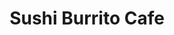 ---
layout: place
title: "Sushi Burrito Cafe"
permalink: /north-dakota/fargo/sushi-burrito-cafe.html
stateAbbr: ND
stateName: North Dakota
cityName: Fargo
seo:
  name: "Sushi Burrito Cafe"
  type: Restaurant
  links: https://sushi-burrito-and-thai.square.site/
description: "Sushi Burrito Cafe serves delicious sushi in Fargo, North Dakota. Try fresh Japanese dishes for a great dining experience. Available for takeout, delivery, lunch, and dinner."
place_id: ChIJd43pnVLJyFIRp26u36FTwqA
photos:
  - name: >-
      places/ChIJd43pnVLJyFIRp26u36FTwqA/photos/AeeoHcJNMwqO2tVe3tq7yfySvzgrcr2gL5P7tLnBQSCB87wFgQoGIc7-icUtTFlEqTwEPkGgMpcV3_TYjD3O0FPc7xKVnyIwODAotyI0D0FTH90uvWK8L9vpBHlhwLtXSQAjdpCGzmDTYC6kF4rcX4vId1lHIulk1rtStzQrpbO0UBItNhc54rSmbaqdGIMI4eReavPAwoWBsrRhXT9mBEdRujKcaJHVCuhav-qRgc-TkWz1JoeDt34aMDet44Zsv2F8rUMKDOOeS5uWpOX77ophjU7TWIRMfTk6zRj1Of3ScbC8Qg
    widthPx: 2048
    heightPx: 2048
    authorAttributions:
      - displayName: Sushi Burrito Cafe
        uri: https://maps.google.com/maps/contrib/100240915403842990397
        photoUri: >-
          https://lh3.googleusercontent.com/a-/ALV-UjVA6hvnIAz0yE7bx-vVvLzjerfa2np0uVjRhvF1vs-Gud-jvak=s100-p-k-no-mo
    flagContentUri: >-
      https://www.google.com/local/imagery/report/?cb_client=maps_api_places.places_api&image_key=!1e10!2sAF1QipOe1BG1YAtmZYfd1CGYFGFgE631Z5nGv5u3bqvN&hl=en-US
    googleMapsUri: >-
      https://www.google.com/maps/place//data=!3m4!1e2!3m2!1sAF1QipOe1BG1YAtmZYfd1CGYFGFgE631Z5nGv5u3bqvN!2e10!4m2!3m1!1s0x52c8c9529de98d77:0xa0c253a1dfae6ea7
  - name: >-
      places/ChIJd43pnVLJyFIRp26u36FTwqA/photos/AeeoHcLkJKxOM-xDh-4Pq9gboUWissvlIBPybKPfn6kFEiS3h-OBmULNMpI1CXDzdJESw42qrdqSitXD6rXmpMSB2UlXQiLufDe1ksiBtvyZWliHo3Op9bFZoTMex5MirkM3RJtmNNsF_yD8MQiJN0AeZWtF6ncYyuiS5rM4dyfuz36MrS0yA5B5yRr94MYc7WcYl5nx2GG5k6XZG3NFHKRGr7W9bgD1gkkqqSYkpF467RFDTgh6b9LH-Y1iY2_EWcShvK4mJrWEQUUnhS-H8TGczB6GlJwO3mmuB5MRz74HC23JatdG_Nj4lt8X8bLpd8d0QIx5WSrjMLzXtfd6r-Ptx2PRyQ4Mjll0cvI5rXtoYN1HRrjy1ctjUNQG3LrJSZutVBlrOm6RDUiRTaVpUkOk0uZJdmed3YxkAlJp5MTn1u1in-7N
    widthPx: 4000
    heightPx: 3000
    authorAttributions:
      - displayName: Eric S.
        uri: https://maps.google.com/maps/contrib/113421998907615008712
        photoUri: >-
          https://lh3.googleusercontent.com/a-/ALV-UjXNC4xCZXpfg0xEZl2FAVPrHunTkiGKeGVtQ4iNRtaA7KWv7-tt=s100-p-k-no-mo
    flagContentUri: >-
      https://www.google.com/local/imagery/report/?cb_client=maps_api_places.places_api&image_key=!1e10!2sCIHM0ogKEICAgIDXx7GU9QE&hl=en-US
    googleMapsUri: >-
      https://www.google.com/maps/place//data=!3m4!1e2!3m2!1sCIHM0ogKEICAgIDXx7GU9QE!2e10!4m2!3m1!1s0x52c8c9529de98d77:0xa0c253a1dfae6ea7
  - name: >-
      places/ChIJd43pnVLJyFIRp26u36FTwqA/photos/AeeoHcJE1Xj2G82DjrgDFlhc8t25rIByC1EVw_pJUkAtkvsUEhvW6BupOgBYEagPofN95B6hUzq3XXcjJwJpHAyJAa6BgqQDBIx49ovz55ura8scD7RWahSdIEqLYfEpC-wrCw-rW2Z9nuTKo7qs_2itisqwX2ya6G9sAGqSL25-zS7kjemDRNbelW2l25_tefP3a_xaSvfefoBos6-vEGDrYuVBmS_WwwZQNqDlFDCstJZVyAkejsOh61MXvc5PjDA6qQJrql1vCGjGr75rRlpqoe-whzcc9QiT50RFF9hV03WPX0wrYRa3qPy85Smu7Lf_E-mefl5iVVkaYSqmSBO1cdAgXXdiXIhF_3cvEFGKCcQSOFTXbO2metDWLBN9vkKzrKqTqq8qpBkKL6AJrzrp-zMtozvzfB3UJHtXegDLuN7NNl6w
    widthPx: 1439
    heightPx: 810
    authorAttributions:
      - displayName: Jinny chanel
        uri: https://maps.google.com/maps/contrib/112515886769366742345
        photoUri: >-
          https://lh3.googleusercontent.com/a-/ALV-UjUQMSYVoyu-7GDBNJaN6IVzl1ib0d2IKYFNShrGiwEy8BnT1nxn=s100-p-k-no-mo
    flagContentUri: >-
      https://www.google.com/local/imagery/report/?cb_client=maps_api_places.places_api&image_key=!1e10!2sCIHM0ogKEICAgICvt7WM4QE&hl=en-US
    googleMapsUri: >-
      https://www.google.com/maps/place//data=!3m4!1e2!3m2!1sCIHM0ogKEICAgICvt7WM4QE!2e10!4m2!3m1!1s0x52c8c9529de98d77:0xa0c253a1dfae6ea7
  - name: >-
      places/ChIJd43pnVLJyFIRp26u36FTwqA/photos/AeeoHcJAXAZVhIUlT2yngj5ut0ycHa3OlBA9mWG6yECnoKju3g5t56Lbare5TaoHcgHtUhzwYRSJjRyncbaUbFcDxN7d9qCdIRxG30cKxL2ZAgwjn3h0J9xwxln030QSfLTEhxbOHMlSz8z_EGl6jbJhtCsT1QiTpWu2bEhlCWafjv_FKti5z6KQQdg3QiZsgTHVoXazYp58EuZ0XpB_3UjBOX67xjs_7RxhRSJQ6P_Ue6EdCki5GxxOcxA5usPVP12VoLXbKTH1va3KJonT-kjmo0vds8VkUht6RoS0AxrffRdyqZSBAPmIXmI_dgF_LXM0ST0nmwlrsMyUjKUXcmUIorKD-OfgCLilAJNLcMmJJ00MbEyv2GEJgtG073yCARRJL3ewmR0Y5nRfY5bLwqfPdnmWWvYsfB-_T2XrFGXfnd323Q
    widthPx: 1440
    heightPx: 1440
    authorAttributions:
      - displayName: Jinny chanel
        uri: https://maps.google.com/maps/contrib/112515886769366742345
        photoUri: >-
          https://lh3.googleusercontent.com/a-/ALV-UjUQMSYVoyu-7GDBNJaN6IVzl1ib0d2IKYFNShrGiwEy8BnT1nxn=s100-p-k-no-mo
    flagContentUri: >-
      https://www.google.com/local/imagery/report/?cb_client=maps_api_places.places_api&image_key=!1e10!2sCIHM0ogKEICAgICvt7WMfg&hl=en-US
    googleMapsUri: >-
      https://www.google.com/maps/place//data=!3m4!1e2!3m2!1sCIHM0ogKEICAgICvt7WMfg!2e10!4m2!3m1!1s0x52c8c9529de98d77:0xa0c253a1dfae6ea7
  - name: >-
      places/ChIJd43pnVLJyFIRp26u36FTwqA/photos/AeeoHcJt5OkgfySH4ztdHC9IczTL261Tu_NAKgJB-n7Qq6phlBT52d9m06nczhckUUwQddEEz7oOQvEib0FAECJBBu6spAVaYOwoUfT9kHBDHFO-Nxt_vLdBbHV6Z-vzhl0k_nILs04VHIluIbWdC8lD1DKT3yYUrwV7L7JxA4hZwmFCQW7EpgZAJT9ZGTPQb8gqCZ9p51IZf6krBMwprw0wRcf2GvGuCyfXFgXceOsgqJ-yGVkV_QSu__4sfpfFG8Yiou1PtLhO1ONXEQF_RgS2Ikr0Suey2ODn1PGEVP9Cw6YNSdyJ6ncWbFudwIQ76jddEvXsBE3V9lTGakB96cPUm1CoLnGEcwaA4h-NUPrFdzqO_Ytb_96UuLqeCp21-VNFzphzT9Q6b4gIXChRGt88xo8G77Iegpw7b4d5PXY7LX76GA
    widthPx: 4000
    heightPx: 3000
    authorAttributions:
      - displayName: Eric S.
        uri: https://maps.google.com/maps/contrib/113421998907615008712
        photoUri: >-
          https://lh3.googleusercontent.com/a-/ALV-UjXNC4xCZXpfg0xEZl2FAVPrHunTkiGKeGVtQ4iNRtaA7KWv7-tt=s100-p-k-no-mo
    flagContentUri: >-
      https://www.google.com/local/imagery/report/?cb_client=maps_api_places.places_api&image_key=!1e10!2sCIHM0ogKEICAgIDXk9TBOg&hl=en-US
    googleMapsUri: >-
      https://www.google.com/maps/place//data=!3m4!1e2!3m2!1sCIHM0ogKEICAgIDXk9TBOg!2e10!4m2!3m1!1s0x52c8c9529de98d77:0xa0c253a1dfae6ea7
  - name: >-
      places/ChIJd43pnVLJyFIRp26u36FTwqA/photos/AeeoHcJ5enq0wapQMVePoRMrVgq2GDYqNV4ZnSpnkl98lrzQKs_LiJ_pXK5SmMgmrh_JE1WYOJwYN6ZxsPTFfG-6hSGELTyvYTfbqztXXAoSx5uVpPmY0wWaiKMwiqjdHQd_3NFnYT_5C1_bHBSWGGZw8aQaLCquYb5RAGWzWsIe3GkZQIeLc2ZGKYH_TH3_4uNRLnNDIjuynztqdgV8gMf5cTqUE0zrqxWvzvqKXjbQV2d6whnhgt0y5-yBwuZjbTRfri0fFaQ_eaEza8jIXIdZp4jkDwfMqOjRpWZYSMQIX_U0qfq2ZvLEg0OnGIZQL6vat1vCPV6MCHsjCewuGzdF5TbTz5AFYx29sPsmKkz7ao_f2FPB97_OHg2u8XQ6BcTkakkrdaoD7YLKBHd7W7ubKGCuYGTA2hgkipO93m5Mc6Q
    widthPx: 4000
    heightPx: 2252
    authorAttributions:
      - displayName: cherry ruya
        uri: https://maps.google.com/maps/contrib/109380489031739751499
        photoUri: >-
          https://lh3.googleusercontent.com/a-/ALV-UjXNRN7fy_ZRyNaY9ZW4rnhjJDT8vL-UVrdNxZua1KjBQRcJKT88pA=s100-p-k-no-mo
    flagContentUri: >-
      https://www.google.com/local/imagery/report/?cb_client=maps_api_places.places_api&image_key=!1e10!2sCIHM0ogKEICAgID34byIIA&hl=en-US
    googleMapsUri: >-
      https://www.google.com/maps/place//data=!3m4!1e2!3m2!1sCIHM0ogKEICAgID34byIIA!2e10!4m2!3m1!1s0x52c8c9529de98d77:0xa0c253a1dfae6ea7
  - name: >-
      places/ChIJd43pnVLJyFIRp26u36FTwqA/photos/AeeoHcLjDRYilX97zW-gw47cQH1ONesyLzNsMqNpNv6oX1AVD89x0HMtPf1nH0NiX-GP_Wn_GnrdtfNpRuW-AUdPpmZmZ1rsT5DZidWZdsWIEFTSUezW9rU6YmBvdTdSNtUJR3ExtkzWLEI72FcXnUrtjfq0xWVlYpn88Iyp5kwUvZhKS-t9fvF_ysGFr_PvBLzqJVPWsCPRCNXZ31Dj1CgxpakCyb0bXeRDJebxvvQdjoWHK9pfxklmX3jxvlv2u0Sc4KvBRDtI-xzyEmi0dCvKtjcZOExE1PrK7_jAS1kBvv4F8OmS0KH9npq7n5dd1Ej-gA-q4P_USyKFYrG4VevtKKM7WSqSKqMav-xWSergiATP6o4gG1r1ijQ7ITzoMtjrQMzFFRnFr7qZZ7XN9lp_Gxg6wHBQP_3jbikJw0Gxs9Y
    widthPx: 1125
    heightPx: 1125
    authorAttributions:
      - displayName: cherry ruya
        uri: https://maps.google.com/maps/contrib/109380489031739751499
        photoUri: >-
          https://lh3.googleusercontent.com/a-/ALV-UjXNRN7fy_ZRyNaY9ZW4rnhjJDT8vL-UVrdNxZua1KjBQRcJKT88pA=s100-p-k-no-mo
    flagContentUri: >-
      https://www.google.com/local/imagery/report/?cb_client=maps_api_places.places_api&image_key=!1e10!2sCIHM0ogKEICAgID34byESg&hl=en-US
    googleMapsUri: >-
      https://www.google.com/maps/place//data=!3m4!1e2!3m2!1sCIHM0ogKEICAgID34byESg!2e10!4m2!3m1!1s0x52c8c9529de98d77:0xa0c253a1dfae6ea7
  - name: >-
      places/ChIJd43pnVLJyFIRp26u36FTwqA/photos/AeeoHcLEo-Y5lCXYUbHbCj125iwLZ07UBTbqgR_LWly7Fkrj-o8n-ZOtSd75Sxd1fZzd3xvPUuotO2BrHLXHhvLfcQ7lRo1TnA9HtNolWloZMWKgO1R5kYZ-_S-ZiJnDLBeMwStf2PCfvAgxK2J6BGPmeXYFwzdHEWHd6AZHBApWE4jHhs3NJ9GGWwmxw5MvZgma9HOhSQK7rejYWKRZsz_2lnBw3cyD0jA2lNv8ppNOQNOVk2DlGLCaHcPkJZDJOUI3NNVFGyKzQ105rXvTE4LngIg41hw6S3SqehvVYZ6f9OYNkRv0mDFMOyZ8VYqa78gH-R7SaJHK_Mc000ggsJxaRnWBDY-ySjjt193d4-rIAMSac61WzpkqBWDVedmSmFaNIA5TAftNM1YB9-A4JHH7XoFZ5xZ5cfT6VN2iPpo3hUqruQ
    widthPx: 1440
    heightPx: 1439
    authorAttributions:
      - displayName: Jinny chanel
        uri: https://maps.google.com/maps/contrib/112515886769366742345
        photoUri: >-
          https://lh3.googleusercontent.com/a-/ALV-UjUQMSYVoyu-7GDBNJaN6IVzl1ib0d2IKYFNShrGiwEy8BnT1nxn=s100-p-k-no-mo
    flagContentUri: >-
      https://www.google.com/local/imagery/report/?cb_client=maps_api_places.places_api&image_key=!1e10!2sCIHM0ogKEICAgICvt7WMCQ&hl=en-US
    googleMapsUri: >-
      https://www.google.com/maps/place//data=!3m4!1e2!3m2!1sCIHM0ogKEICAgICvt7WMCQ!2e10!4m2!3m1!1s0x52c8c9529de98d77:0xa0c253a1dfae6ea7
  - name: >-
      places/ChIJd43pnVLJyFIRp26u36FTwqA/photos/AeeoHcIvrDRPyuV17oECT8fnscRG67XzqNVYRApvZ86fdRghl6rJxwwA_tUlrBP7JEIqgzpXCISOhb0qQ4AmkIskZB0mVV-JNVqwIwAQWoPTXZlBn50lHym0vVf7hffmVEmx32af1pEMuaPMMvmVi7W6JW1-8nsImwLA3_Ox3fkFwu_PB2cwa7ahdQ6uCHC8kKzUz1tDD3LrpuUxbDEtyWfEUCEQePBicqZQVBZKIRvs3u1Vs1POKcPbLK46_E9RWRwtJVrjRCBdwHbH68wtAPicEqVpgyhGMSIVMQe6nWLEhAgR55z-JemBShEPpHatlPudZMrrZffqhQvNvZdy8mdotUeSjV7Ie3KvPkvYNs8ebTwgpkz9aIVxQzRFPV4F0fbatn1SH2iZPznUwpN-7JjCMIaVDJD7-EsObXGj1abfLNp89HsK
    widthPx: 1126
    heightPx: 1403
    authorAttributions:
      - displayName: Jinny chanel
        uri: https://maps.google.com/maps/contrib/112515886769366742345
        photoUri: >-
          https://lh3.googleusercontent.com/a-/ALV-UjUQMSYVoyu-7GDBNJaN6IVzl1ib0d2IKYFNShrGiwEy8BnT1nxn=s100-p-k-no-mo
    flagContentUri: >-
      https://www.google.com/local/imagery/report/?cb_client=maps_api_places.places_api&image_key=!1e10!2sCIHM0ogKEICAgICvt7WM0QE&hl=en-US
    googleMapsUri: >-
      https://www.google.com/maps/place//data=!3m4!1e2!3m2!1sCIHM0ogKEICAgICvt7WM0QE!2e10!4m2!3m1!1s0x52c8c9529de98d77:0xa0c253a1dfae6ea7
  - name: >-
      places/ChIJd43pnVLJyFIRp26u36FTwqA/photos/AeeoHcLTDqPf0Eij3h1Rh6DqM62YxqnHZ7qowZObsG2k17OsomCQwAGEtEERgS9sg94q5sqI1dPwi9n10YdwN_CYQlpRGLhRVC80fVv5oTJZt_VGfoId9P-jbdBQoILrJkD0SpN_CSHPfGbkTmitkx0J6Xq-yiGCAcotUPcYxmT3S32hS5DBeaqv_BAMEQIpTjUjdi86Xf0tX0_hk42IuRcOvKIH1VxJlp8LR5t3XTtrFvuqXqu3flB6FFQ_kPhxM_PEW-Ll-zt5_tVf903QAiw54RHrzZn8spr_tYJo9seWP5CZMpJLLHJGfvVeZOBd83OZLFmlO9nuW_Zj208tCDIpAmp72W8DPRDn5IBfXynQDwDM7yzle6yad4qYwhLCRJz7FpXWMaRx_M5HjjOjyLdJteQqXusKQQp-Eb3fHtk0eEni8g
    widthPx: 4000
    heightPx: 3000
    authorAttributions:
      - displayName: Eric S.
        uri: https://maps.google.com/maps/contrib/113421998907615008712
        photoUri: >-
          https://lh3.googleusercontent.com/a-/ALV-UjXNC4xCZXpfg0xEZl2FAVPrHunTkiGKeGVtQ4iNRtaA7KWv7-tt=s100-p-k-no-mo
    flagContentUri: >-
      https://www.google.com/local/imagery/report/?cb_client=maps_api_places.places_api&image_key=!1e10!2sCIHM0ogKEICAgIDXk9S0Pw&hl=en-US
    googleMapsUri: >-
      https://www.google.com/maps/place//data=!3m4!1e2!3m2!1sCIHM0ogKEICAgIDXk9S0Pw!2e10!4m2!3m1!1s0x52c8c9529de98d77:0xa0c253a1dfae6ea7
address: 623 Northern Pacific Ave, Fargo, ND 58102, USA
street: 623 Northern Pacific Ave
city: Fargo
state: ND
zip: '58102'
country: USA
neighborhood: Downtown
latitude: '46.876046'
longitude: '-96.789059'
accessibility_options:
  wheelchairAccessibleParking: true
  wheelchairAccessibleEntrance: true
  wheelchairAccessibleRestroom: true
  wheelchairAccessibleSeating: true
business_status: CLOSED_PERMANENTLY
name: Sushi Burrito Cafe
google_maps_links:
  directionsUri: >-
    https://www.google.com/maps/dir//''/data=!4m7!4m6!1m1!4e2!1m2!1m1!1s0x52c8c9529de98d77:0xa0c253a1dfae6ea7!3e0
  placeUri: https://maps.google.com/?cid=11583913146257927847
  writeAReviewUri: >-
    https://www.google.com/maps/place//data=!4m3!3m2!1s0x52c8c9529de98d77:0xa0c253a1dfae6ea7!12e1
  reviewsUri: >-
    https://www.google.com/maps/place//data=!4m4!3m3!1s0x52c8c9529de98d77:0xa0c253a1dfae6ea7!9m1!1b1
  photosUri: >-
    https://www.google.com/maps/place//data=!4m3!3m2!1s0x52c8c9529de98d77:0xa0c253a1dfae6ea7!10e5
primary_type: Sushi Restaurant
opening_hours:
  regular: null
  current: null
secondary_opening_hours:
  regular:
    weekdayDescriptions: null
    type: null
  current:
    weekdayDescriptions: null
    type: null
phone: (701) 781-3820
price_level: null
price_range: $10 &ndash; $20
rating: '4.6'
rating_count: 0
website: https://sushi-burrito-and-thai.square.site/
reviews:
  - name: >-
      places/ChIJd43pnVLJyFIRp26u36FTwqA/reviews/ChZDSUhNMG9nS0VJQ0FnSURIdDVfamRnEAE
    relativePublishTimeDescription: 6 months ago
    rating: 5
    text:
      text: >-
        I got the vegetarian sushi burrito and it was the perfect post-flight
        victory bite.

        Even more delicious seeing how vegetarian conscious they are! She was
        excited to tell me about the sauce they make for their Thai dishes in
        liu of fishy and I'm excited to come back to try them!


        My Okinawa milk tea had soft boba (LOVE) and a great strong flavor. The
        only downside is I don't think it's gonna survive my 3-hr commute.
      languageCode: en
    originalText:
      text: >-
        I got the vegetarian sushi burrito and it was the perfect post-flight
        victory bite.

        Even more delicious seeing how vegetarian conscious they are! She was
        excited to tell me about the sauce they make for their Thai dishes in
        liu of fishy and I'm excited to come back to try them!


        My Okinawa milk tea had soft boba (LOVE) and a great strong flavor. The
        only downside is I don't think it's gonna survive my 3-hr commute.
      languageCode: en
    authorAttribution:
      displayName: Danielle Wagner
      uri: https://www.google.com/maps/contrib/111831603540178910637/reviews
      photoUri: >-
        https://lh3.googleusercontent.com/a-/ALV-UjWR0Q5XWecQmZKSrH1WQmnDGts75kLTOaQUk2l9YyU8gyB9wzfI=s128-c0x00000000-cc-rp-mo
    publishTime: '2024-09-20T21:57:36.223751Z'
    flagContentUri: >-
      https://www.google.com/local/review/rap/report?postId=ChZDSUhNMG9nS0VJQ0FnSURIdDVfamRnEAE&d=17924085&t=1
    googleMapsUri: >-
      https://www.google.com/maps/reviews/data=!4m6!14m5!1m4!2m3!1sChZDSUhNMG9nS0VJQ0FnSURIdDVfamRnEAE!2m1!1s0x52c8c9529de98d77:0xa0c253a1dfae6ea7
  - name: >-
      places/ChIJd43pnVLJyFIRp26u36FTwqA/reviews/ChdDSUhNMG9nS0VJQ0FnSUNWdmFpOHBBRRAB
    relativePublishTimeDescription: a year ago
    rating: 5
    text:
      text: >-
        I've been here a few times over the past year. Consistently great stuff.
        I've had both a custom burrito and a custom poke bowl (see photos). I'm
        not a raw fish person myself, so I'm happy that they have the beef
        bulgogi as well as crab/crab salad and options that aren't only raw
        sushi. Very tasty, friendly staff, great beverages (the Taro milk tea is
        great). If one thing could be improved, the tortillas are maybe a bit
        thick.
      languageCode: en
    originalText:
      text: >-
        I've been here a few times over the past year. Consistently great stuff.
        I've had both a custom burrito and a custom poke bowl (see photos). I'm
        not a raw fish person myself, so I'm happy that they have the beef
        bulgogi as well as crab/crab salad and options that aren't only raw
        sushi. Very tasty, friendly staff, great beverages (the Taro milk tea is
        great). If one thing could be improved, the tortillas are maybe a bit
        thick.
      languageCode: en
    authorAttribution:
      displayName: Max Thompson
      uri: https://www.google.com/maps/contrib/111711311223921651671/reviews
      photoUri: >-
        https://lh3.googleusercontent.com/a/ACg8ocJLUE_oDnbMcmoQCBdoERlPGUqTCTtlEO1oyP1eAN-YH2yixQ=s128-c0x00000000-cc-rp-mo
    publishTime: '2023-12-09T00:31:29.906912Z'
    flagContentUri: >-
      https://www.google.com/local/review/rap/report?postId=ChdDSUhNMG9nS0VJQ0FnSUNWdmFpOHBBRRAB&d=17924085&t=1
    googleMapsUri: >-
      https://www.google.com/maps/reviews/data=!4m6!14m5!1m4!2m3!1sChdDSUhNMG9nS0VJQ0FnSUNWdmFpOHBBRRAB!2m1!1s0x52c8c9529de98d77:0xa0c253a1dfae6ea7
  - name: >-
      places/ChIJd43pnVLJyFIRp26u36FTwqA/reviews/ChZDSUhNMG9nS0VJQ0FnTUNBdzlLOUpnEAE
    relativePublishTimeDescription: 2 months ago
    rating: 2
    text:
      text: >-
        The last time I ordered from here, I got sick from the food. I wanted to
        like it, but the rice was way overcooked so it was soggy and the
        overpowering flavor from the eel sauce or spicy mayo was too much. It
        tasted mediocre and wasn’t the greatest imo.
      languageCode: en
    originalText:
      text: >-
        The last time I ordered from here, I got sick from the food. I wanted to
        like it, but the rice was way overcooked so it was soggy and the
        overpowering flavor from the eel sauce or spicy mayo was too much. It
        tasted mediocre and wasn’t the greatest imo.
      languageCode: en
    authorAttribution:
      displayName: Kate P
      uri: https://www.google.com/maps/contrib/101540329160971832323/reviews
      photoUri: >-
        https://lh3.googleusercontent.com/a/ACg8ocIbWRO2_A0ZDNxZqO6WMaDL9whq2DyYQQ59SoWvXUSV99N3QLa4=s128-c0x00000000-cc-rp-mo-ba2
    publishTime: '2025-02-03T17:45:46.807532Z'
    flagContentUri: >-
      https://www.google.com/local/review/rap/report?postId=ChZDSUhNMG9nS0VJQ0FnTUNBdzlLOUpnEAE&d=17924085&t=1
    googleMapsUri: >-
      https://www.google.com/maps/reviews/data=!4m6!14m5!1m4!2m3!1sChZDSUhNMG9nS0VJQ0FnTUNBdzlLOUpnEAE!2m1!1s0x52c8c9529de98d77:0xa0c253a1dfae6ea7
  - name: >-
      places/ChIJd43pnVLJyFIRp26u36FTwqA/reviews/ChZDSUhNMG9nS0VJQ0FnSURYeDdHVU5REAE
    relativePublishTimeDescription: 5 months ago
    rating: 4
    text:
      text: >-
        Friendly folks.  Menu is available in about five versions, but all the
        same.  It's definitely a neat take on sushi and poke by putting it in a
        wrap.
      languageCode: en
    originalText:
      text: >-
        Friendly folks.  Menu is available in about five versions, but all the
        same.  It's definitely a neat take on sushi and poke by putting it in a
        wrap.
      languageCode: en
    authorAttribution:
      displayName: Eric S.
      uri: https://www.google.com/maps/contrib/113421998907615008712/reviews
      photoUri: >-
        https://lh3.googleusercontent.com/a-/ALV-UjXNC4xCZXpfg0xEZl2FAVPrHunTkiGKeGVtQ4iNRtaA7KWv7-tt=s128-c0x00000000-cc-rp-mo-ba6
    publishTime: '2024-10-31T15:57:52.850713Z'
    flagContentUri: >-
      https://www.google.com/local/review/rap/report?postId=ChZDSUhNMG9nS0VJQ0FnSURYeDdHVU5REAE&d=17924085&t=1
    googleMapsUri: >-
      https://www.google.com/maps/reviews/data=!4m6!14m5!1m4!2m3!1sChZDSUhNMG9nS0VJQ0FnSURYeDdHVU5REAE!2m1!1s0x52c8c9529de98d77:0xa0c253a1dfae6ea7
  - name: >-
      places/ChIJd43pnVLJyFIRp26u36FTwqA/reviews/ChdDSUhNMG9nS0VJQ0FnSUNxMjRlUTZ3RRAB
    relativePublishTimeDescription: 3 years ago
    rating: 4
    text:
      text: >-
        Sushi Burrito sounds a lot better than it is, and the Sushi Burrito Cafe
        itself LOOKS better than it is.. sorry, but it’s a 2-1 overthrow here,
        and the odds aren’t looking great.


        But, it’s still not bad by any standards. I mean, I still gave them 4
        stars as you can see and I wouldn’t just do that for no reason. Only,
        I’ve had sushi burritos at other places before, and they are way better
        than the one I tried here. Fargo just struggles with its sushi, and what
        else could you expect from a land locked frozen tundra with few people?


        I just love the cafe itself- it’s dreamy, it’s sparkly, it’s relaxing
        and it’s aesthetic. Superb for sitting down to eat and enjoy the space.
        I got one of the spicy burritos, and MAN was it spicy. Hot dang! I can
        take a lot of spice and I love spice, but this was too much to be
        honest. And I felt that the seaweed wrap was too sticky and the texture
        just wasn’t quite right. But you also have the option of getting a
        regular tortilla wrap if you don’t want seaweed. Thought it’s a nice
        option, it just seemed weird to me.


        We also got boba, because of course a sushi burrito joint would serve
        bubble tea too! I really enjoyed that- but the boba was a tad too soft,
        it was almost just melt in your mouth, and anyone who’s had boba a lot
        knows it should be more chewy and a bit solid. It’s a delicate balance.
        But overall I’d definitely come back and 100% enjoy it! Just maybe
        getting something slightly less spicy, lol.
      languageCode: en
    originalText:
      text: >-
        Sushi Burrito sounds a lot better than it is, and the Sushi Burrito Cafe
        itself LOOKS better than it is.. sorry, but it’s a 2-1 overthrow here,
        and the odds aren’t looking great.


        But, it’s still not bad by any standards. I mean, I still gave them 4
        stars as you can see and I wouldn’t just do that for no reason. Only,
        I’ve had sushi burritos at other places before, and they are way better
        than the one I tried here. Fargo just struggles with its sushi, and what
        else could you expect from a land locked frozen tundra with few people?


        I just love the cafe itself- it’s dreamy, it’s sparkly, it’s relaxing
        and it’s aesthetic. Superb for sitting down to eat and enjoy the space.
        I got one of the spicy burritos, and MAN was it spicy. Hot dang! I can
        take a lot of spice and I love spice, but this was too much to be
        honest. And I felt that the seaweed wrap was too sticky and the texture
        just wasn’t quite right. But you also have the option of getting a
        regular tortilla wrap if you don’t want seaweed. Thought it’s a nice
        option, it just seemed weird to me.


        We also got boba, because of course a sushi burrito joint would serve
        bubble tea too! I really enjoyed that- but the boba was a tad too soft,
        it was almost just melt in your mouth, and anyone who’s had boba a lot
        knows it should be more chewy and a bit solid. It’s a delicate balance.
        But overall I’d definitely come back and 100% enjoy it! Just maybe
        getting something slightly less spicy, lol.
      languageCode: en
    authorAttribution:
      displayName: Raegan Linster
      uri: https://www.google.com/maps/contrib/107577473997361729085/reviews
      photoUri: >-
        https://lh3.googleusercontent.com/a-/ALV-UjXDxtKQBaoJIv9CwLNi9-1cAGC746orhSEobxBtbOK1pZA2ap7Eow=s128-c0x00000000-cc-rp-mo-ba7
    publishTime: '2021-06-20T00:03:45.495582Z'
    flagContentUri: >-
      https://www.google.com/local/review/rap/report?postId=ChdDSUhNMG9nS0VJQ0FnSUNxMjRlUTZ3RRAB&d=17924085&t=1
    googleMapsUri: >-
      https://www.google.com/maps/reviews/data=!4m6!14m5!1m4!2m3!1sChdDSUhNMG9nS0VJQ0FnSUNxMjRlUTZ3RRAB!2m1!1s0x52c8c9529de98d77:0xa0c253a1dfae6ea7
parking_options:
  freeParkingLot: true
  freeStreetParking: true
  valetParking: false
payment_options:
  acceptsCreditCards: true
  acceptsDebitCards: true
  acceptsCashOnly: false
  acceptsNfc: true
allow_dogs: null
curbside_pickup: true
delivery: true
dine_in: true
good_for_children: null
good_for_groups: null
good_for_sports: false
live_music: false
menu_for_children: null
outdoor_seating: false
reservable: null
restroom: true
serves_beer: false
serves_breakfast: null
serves_brunch: false
serves_cocktails: false
serves_coffee: false
serves_dinner: true
serves_dessert: true
serves_lunch: true
serves_vegetarian_food: true
serves_wine: false
takeout: true
update_category: essentials
summary: null

---